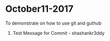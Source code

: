 # October11-2017
To demonstrate on how to use git and guthub

1) Test Message for Commit - shashankr3ddy